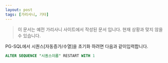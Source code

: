 ```yaml
---
layout: post
tags: [가리사니, 기타]
---
```


> 이 문서는 예전 가리사니 사이트에서 작성된 문서 입니다.
현재 상황과 맞지 않을 수 있습니다.


PG-SQL에서 시퀀스[자동증가/수열]을 초기화 하려면 다음과 같이입력합니다.

``` sql
ALTER SEQUENCE "시퀀스이름" RESTART WITH 1
```